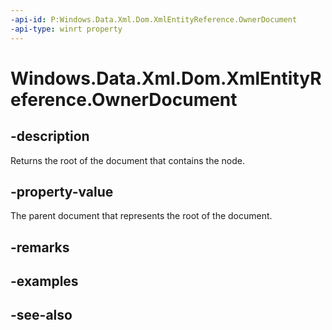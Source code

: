----api-id: P:Windows.Data.Xml.Dom.XmlEntityReference.OwnerDocument
-api-type: winrt property
---<!-- Property syntaxpublic Windows.Data.Xml.Dom.XmlDocument OwnerDocument { get; }--># Windows.Data.Xml.Dom.XmlEntityReference.OwnerDocument## -descriptionReturns the root of the document that contains the node.## -property-valueThe parent document that represents the root of the document.## -remarks## -examples## -see-also